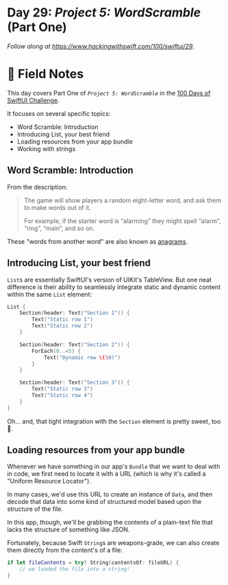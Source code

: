 # Day 29: _Project 5: WordScramble_ (Part One)

_Follow along at https://www.hackingwithswift.com/100/swiftui/29_.


# 📒 Field Notes

This day covers Part One of _`Project 5: WordScramble`_ in the [100 Days of SwiftUI Challenge](https://www.hackingwithswift.com/100/swiftui/29).

It focuses on several specific topics:

- Word Scramble: Introduction
- Introducing List, your best friend
- Loading resources from your app bundle
- Working with strings


## Word Scramble: Introduction

From the description:

> The game will show players a random eight-letter word, and ask them to make words out of it.
>
> For example, if the starter word is “alarming” they might spell “alarm”, “ring”, “main”, and so on.

These "words from another word" are also known as [anagrams](https://en.wikipedia.org/wiki/Anagram).

## Introducing List, your best friend

`List`s are essentially SwiftUI's version of UIKit's TableView. But one neat difference is their ability to seamlessly integrate static and dynamic content within the same `List` element:

```swift
List {
    Section(header: Text("Section 1")) {
        Text("Static row 1")
        Text("Static row 2")
    }

    Section(header: Text("Section 2")) {
        ForEach(0..<5) {
            Text("Dynamic row \($0)")
        }
    }

    Section(header: Text("Section 3")) {
        Text("Static row 3")
        Text("Static row 4")
    }
}
```

Oh... and, that tight integration with the `Section` element is pretty sweet, too 🙂.


## Loading resources from your app bundle

Whenever we have something in our app's `Bundle` that we want to deal with in code, we first need to locate it with a URL (which is why it's called a "Uniform Resource Locator").

In many cases, we'd use this URL to create an instance of `Data`, and then decode that data into some kind of structured model based upon the structure of the file.

In this app, though, we'll be grabbing the contents of a plain-text file that lacks the structure of something like JSON.


Fortunately, because Swift `String`s are weapons-grade, we can also create them directly from the content's of a file:

```swift
if let fileContents = try? String(contentsOf: fileURL) {
    // we loaded the file into a string!
}
```


